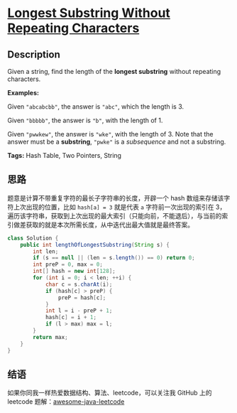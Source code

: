 # [Longest Substring Without Repeating Characters][title]

## Description

Given a string, find the length of the **longest substring** without repeating characters.

**Examples:**

Given `"abcabcbb"`, the answer is `"abc"`, which the length is 3.

Given `"bbbbb"`, the answer is `"b"`, with the length of 1.

Given `"pwwkew"`, the answer is `"wke"`, with the length of 3. Note that the answer must be a **substring**, `"pwke"` is a *subsequence* and not a substring.

**Tags:** Hash Table, Two Pointers, String


## 思路

题意是计算不带重复字符的最长子字符串的长度，开辟一个 hash 数组来存储该字符上次出现的位置，比如 `hash[a] = 3` 就是代表 `a` 字符前一次出现的索引在 3，遍历该字符串，获取到上次出现的最大索引（只能向前，不能退后），与当前的索引做差获取的就是本次所需长度，从中迭代出最大值就是最终答案。

```java
class Solution {
    public int lengthOfLongestSubstring(String s) {
        int len;
        if (s == null || (len = s.length()) == 0) return 0;
        int preP = 0, max = 0;
        int[] hash = new int[128];
        for (int i = 0; i < len; ++i) {
            char c = s.charAt(i);
            if (hash[c] > preP) {
                preP = hash[c];
            }
            int l = i - preP + 1;
            hash[c] = i + 1;
            if (l > max) max = l;
        }
        return max;
    }
}
```


## 结语

如果你同我一样热爱数据结构、算法、leetcode，可以关注我 GitHub 上的 leetcode 题解：[awesome-java-leetcode][ajl]



[title]: https://leetcode.com/problems/longest-substring-without-repeating-characters
[ajl]: https://github.com/Blankj/awesome-java-leetcode
